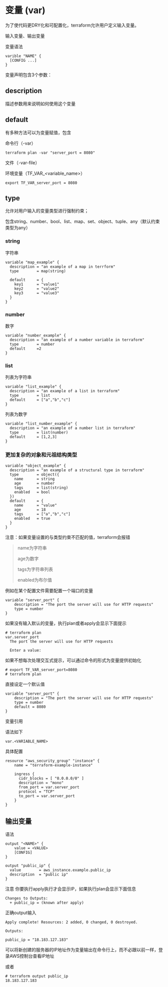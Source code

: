 # 变量 (var)

为了使代码更DRY化和可配置化，terraform允许用户定义输入变量。

输入变量、输出变量

变量语法

```
varible "NAME" {
  [CONFIG ...]
}
```

变量声明包含3个参数：

## **description**

描述参数用来说明如何使用这个变量

## **default**

有多种方法可以为变量赋值，包含

命令行（-var）

```
terraform plan -var "server_port = 8080"
```

文件（-var-file）

环境变量（TF_VAR_<variable_name>）

```
export TF_VAR_server_port = 8080
```



## type

允许对用户输入的变量类型进行强制约束；

包含string、number、bool、list、map、set、object、tuple、any（默认约束类型为any）

### string

字符串

```
variable "map_example" {
  description = "an example of a map in terrform"
  type        = map(string)
  
  default     = {
    key1      = "value1"
    key2      = "value2"
    key3      = "value3"
  }
}
```

### number

数字

```
variable "number_example" {
  description = "an example of a number variable in terraform"
  type        = number
  default     =2
}
```

### list

列表为字符串

```
variable "list_example" {
  description = "an example of a list in terraform"
  type        = list
  default     = ["a","b","c"]
}
```

列表为数字

```
variable "list_number_example" {
  description = "an example of a number list in terraform"
  type        = list(number)
  default     = [1,2,3]
}
```

### 更加复杂的对象和元祖结构类型

```
variable "object_example" {
  description = "an example of a structural type in terraform"
  type        = object({
    name      = string
    age       = number
    tags      = list(string)
    enabled   = bool
  })
  default     = {
    name      = "value"
    age       = 18
    tags      = ["a","b","c"]
    enabled   = true
  }
}
```

注意：如果变量设置的与类型约束不匹配的值，terraform会报错

> name为字符串
>
> age为数字
>
> tags为字符串列表
>
> enabled为布尔值



例如在某个配置文件需要配置一个端口的变量

```
variable "server_port" {
    description = "The port the server will use for HTTP requests"
    type = number
}
```

如果没有输入默认的变量，执行plan或者apply会显示下面提示

```
# terraform plan
var.server_port
  The port the server will use for HTTP requests

  Enter a value: 
```

如果不想每次处理交互式提示，可以通过命令的形式为变量提供初始化

```
# export TF_VAR_server_port=8080  
# terraform plan
```

直接设定一个默认值

```
variable "server_port" {
    description = "The port the server will use for HTTP requests"
    type = number
    default = 8080
}
```

变量引用

语法如下

```
var.<VARIABLE_NAME>
```

具体配置

```
resource "aws_security_group" "instance" {
    name = "terraform-example-instance"

    ingress {
      cidr_blocks = [ "0.0.0.0/0" ]
      description = "mono"
      from_port = var.server_port
      protocol = "TCP"
      to_port = var.server_port
    }      
}
```

## 输出变量

语法

```
output "<NAME>" {
    value = <VALUE>
    [CONFIG]
}
```

```
output "public_ip" {
  value        = aws_instance.example.public_ip
  description  = "public ip"
}
```

注意 你要执行apply执行才会显示IP，如果执行plan会显示下面信息

```
Changes to Outputs:
  + public_ip = (known after apply)
```

正确output输入

```
Apply complete! Resources: 2 added, 0 changed, 0 destroyed.

Outputs:

public_ip = "18.183.127.183"
```

可以将新创建的服务器的IP地址作为变量输出在命令行上，而不必跟以前一样，登录AWS控制台查看IP地址

或者

```
# terraform output public_ip
18.183.127.183
```